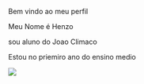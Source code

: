 Bem vindo ao meu perfil

Meu Nome é Henzo

sou aluno do Joao Climaco

Estou no priemiro ano do ensino medio


![](https://media1.tenor.com/m/BbainwMCaDcAAAAC/lev-yashin.gif)
